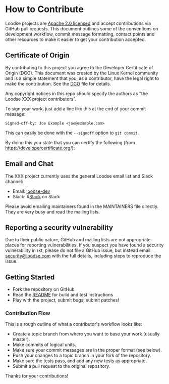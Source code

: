 # How to Contribute

Loodse projects are [Apache 2.0 licensed](LICENSE) and accept contributions via
GitHub pull requests.  This document outlines some of the conventions on
development workflow, commit message formatting, contact points and other
resources to make it easier to get your contribution accepted.

## Certificate of Origin

By contributing to this project you agree to the Developer Certificate of
Origin (DCO). This document was created by the Linux Kernel community and is a
simple statement that you, as a contributor, have the legal right to make the
contribution. See the [DCO](DCO) file for details.

Any copyright notices in this repo should specify the authors as "the Loodse XXX project contributors".

To sign your work, just add a line like this at the end of your commit message:

```
Signed-off-by: Joe Example <joe@example.com>
```

This can easily be done with the `--signoff` option to `git commit`.

By doing this you state that you can certify the following (from https://developercertificate.org/):

## Email and Chat

The XXX project currently uses the general Loodse email list and Slack channel:
- Email: [loodse-dev](https://groups.google.com/forum/#!forum/loodse-dev)
- Slack: #[Slack](http://slack.kubermatic.io/) on Slack

Please avoid emailing maintainers found in the MAINTAINERS file directly. They
are very busy and read the mailing lists.

##  Reporting a security vulnerability

Due to their public nature, GitHub and mailing lists are not appropriate places for reporting vulnerabilities. If you suspect you have found a security vulnerability in rkt, please do not file a GitHub issue, but instead email security@loodse.com with the full details, including steps to reproduce the issue.


## Getting Started

- Fork the repository on GitHub
- Read the [README](README.md) for build and test instructions
- Play with the project, submit bugs, submit patches!

### Contribution Flow

This is a rough outline of what a contributor's workflow looks like:

- Create a topic branch from where you want to base your work (usually master).
- Make commits of logical units.
- Make sure your commit messages are in the proper format (see below).
- Push your changes to a topic branch in your fork of the repository.
- Make sure the tests pass, and add any new tests as appropriate.
- Submit a pull request to the original repository.

Thanks for your contributions!
